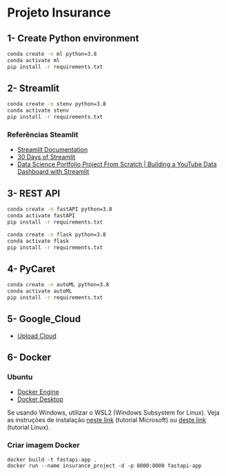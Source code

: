 # Projeto Insurance

## 1- Create Python environment

```bash
conda create -n ml python=3.8
conda activate ml
pip install -r requirements.txt
```

## 2- Streamlit

```bash
conda create -n stenv python=3.8
conda activate stenv
pip install -r requirements.txt
```

### Referências Steamlit

- [Streamlit Documentation](https://docs.streamlit.io/library/api-reference/widgets)
- [30 Days of Streamlit](https://30days.streamlit.app/)
- [Data Science Portfolio Project From Scratch | Building a YouTube Data Dashboard with Streamlit](https://www.youtube.com/watch?v=Yk-unX4KnV4)

## 3- REST API

```bash
conda create -n fastAPI python=3.8
conda activate fastAPI
pip install -r requirements.txt
```

```bash
conda create -n flask python=3.8
conda activate flask
pip install -r requirements.txt
```

## 4- PyCaret

```bash
conda create -n autoML python=3.8
conda activate autoML
pip install -r requirements.txt
```

## 5- Google_Cloud

- [Upload Cloud](https://console.cloud.google.com/welcome/new?authuser=1&cloudshell=true&project=model-deployment-403118)

## 6- Docker


### Ubuntu
- [Docker Engine](https://docs.docker.com/engine/install/ubuntu/#set-up-the-repository)
- [Docker Desktop](https://docs.docker.com/desktop/install/ubuntu/)

Se usando Windows, utilizar o WSL2 (Windows Subsystem for Linux). Veja as instruções de instalação [neste link](https://learn.microsoft.com/pt-br/windows/wsl/install) (tutorial Microsoft) ou [deste link](v) (tutorial Linux).

### Criar imagem Docker
```
docker build -t fastapi-app .
docker run --name insurance_project -d -p 8000:8000 fastapi-app
```